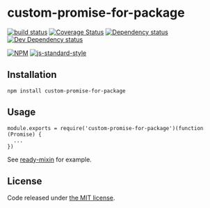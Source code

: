 # custom-promise-for-package

[![build status](https://img.shields.io/travis/fanatid/custom-promise-for-package.svg?branch=master&style=flat-square)](http://travis-ci.org/fanatid/custom-promise-for-package)
[![Coverage Status](https://img.shields.io/coveralls/fanatid/custom-promise-for-package.svg?style=flat-square)](https://coveralls.io/r/fanatid/custom-promise-for-package)
[![Dependency status](https://img.shields.io/david/fanatid/custom-promise-for-package.svg?style=flat-square)](https://david-dm.org/fanatid/custom-promise-for-package#info=dependencies)
[![Dev Dependency status](https://img.shields.io/david/fanatid/custom-promise-for-package.svg?style=flat-square)](https://david-dm.org/fanatid/custom-promise-for-package#info=devDependencies)

[![NPM](https://nodei.co/npm/custom-promise-for-package.png?downloads=true)](https://www.npmjs.com/package/custom-promise-for-package)
[![js-standard-style](https://cdn.rawgit.com/feross/standard/master/badge.svg)](https://github.com/feross/standard)

## Installation

```
npm install custom-promise-for-package
```

## Usage

```
module.exports = require('custom-promise-for-package')(function (Promise) {
  ...
})
```

See [ready-mixin](http://github.com/fanatid/ready-mixin) for example.

## License

Code released under [the MIT license](https://github.com/fanatid/custom-promise-for-package/blob/master/LICENSE).
